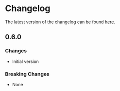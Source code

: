 # Changelog

The latest version of the changelog can be found [here](/Azure/bicep-registry-modules/blob/main/avm/ptn/network/private-link-private-dns-zones/CHANGELOG.md).

## 0.6.0

### Changes

- Initial version

### Breaking Changes

- None
